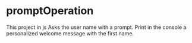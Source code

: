 # promptOperation

This project in js Asks the user name with a prompt.
Print in the console a personalized welcome message with the
first name.
